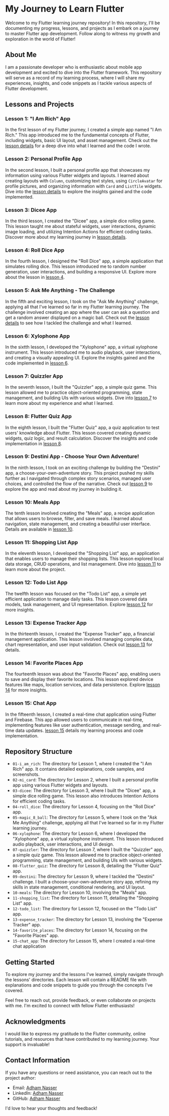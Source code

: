# My Journey to Learn Flutter

Welcome to my Flutter learning journey repository! In this repository, I'll be documenting my progress, lessons, and projects as I embark on a journey to master Flutter app development. Follow along to witness my growth and exploration in the world of Flutter!

## About Me

I am a passionate developer who is enthusiastic about mobile app development and excited to dive into the Flutter framework. This repository will serve as a record of my learning process, where I will share my experiences, insights, and code snippets as I tackle various aspects of Flutter development.

## Lessons and Projects

### Lesson 1: "I Am Rich" App

In the first lesson of my Flutter journey, I created a simple app named "I Am Rich." This app introduced me to the fundamental concepts of Flutter, including widgets, basic UI layout, and asset management. Check out the [lesson details](01-i_am_rich) for a deep dive into what I learned and the code I wrote.

### Lesson 2: Personal Profile App

In the second lesson, I built a personal profile app that showcases my information using various Flutter widgets and layouts. I learned about creating layouts with `Column`, customizing text styles, using `CircleAvatar` for profile pictures, and organizing information with `Card` and `ListTile` widgets. Dive into the [lesson details](02-mi_card) to explore the insights gained and the code implemented.

### Lesson 3: Dicee App

In the third lesson, I created the "Dicee" app, a simple dice rolling game. This lesson taught me about stateful widgets, user interactions, dynamic image loading, and utilizing Intention Actions for efficient coding tasks. Discover more about my learning journey in [lesson details](03-dicee).

### Lesson 4: Roll Dice App

In the fourth lesson, I designed the "Roll Dice" app, a simple application that simulates rolling dice. This lesson introduced me to random number generation, user interactions, and building a responsive UI. Explore more about the lesson in [lesson 4](04-roll_dice).


### Lesson 5: Ask Me Anything - The Challenge

In the fifth and exciting lesson, I took on the "Ask Me Anything" challenge, applying all that I've learned so far in my Flutter learning journey. The challenge involved creating an app where the user can ask a question and get a random answer displayed on a magic ball. Check out the [lesson details](05-magic_8_ball) to see how I tackled the challenge and what I learned.

### Lesson 6: Xylophone App

In the sixtth lesson, I developed the "Xylophone" app, a virtual xylophone instrument. This lesson introduced me to audio playback, user interactions, and creating a visually appealing UI. Explore the insights gained and the code implemented in [lesson 6](06-xylophone).

### Lesson 7: Quizzler App

In the seventh lesson, I built the "Quizzler" app, a simple quiz game. This lesson allowed me to practice object-oriented programming, state management, and building UIs with various widgets. Dive into [lesson 7](07-quizzler) to learn more about my experience and what I learned.

### Lesson 8: Flutter Quiz App

In the eighth lesson, I built the "Flutter Quiz" app, a quiz application to test users' knowledge about Flutter. This lesson covered creating dynamic widgets, quiz logic, and result calculation. Discover the insights and code implementation in [lesson 8](08-flutter_quiz).


### Lesson 9: Destini App - Choose Your Own Adventure!

In the ninth lesson, I took on an exciting challenge by building the "Destini" app, a choose-your-own-adventure story. This project pushed my skills further as I navigated through complex story scenarios, managed user choices, and controlled the flow of the narrative. Check out [lesson 9](09-destini) to explore the app and read about my journey in building it.

### Lesson 10: Meals App

The tenth lesson involved creating the "Meals" app, a recipe application that allows users to browse, filter, and save meals. I learned about navigation, state management, and creating a beautiful user interface. Details are available in [lesson 10](10-meals).

### Lesson 11: Shopping List App

In the eleventh lesson, I developed the "Shopping List" app, an application that enables users to manage their shopping lists. This lesson explored local data storage, CRUD operations, and list management. Dive into [lesson 11](11-shopping_list) to learn more about the project.

### Lesson 12: Todo List App

The twelfth lesson was focused on the "Todo List" app, a simple yet efficient application to manage daily tasks. This lesson covered data models, task management, and UI representation. Explore [lesson 12](12-todo_list) for more insights.

### Lesson 13: Expense Tracker App

In the thirteenth lesson, I created the "Expense Tracker" app, a financial management application. This lesson involved managing complex data, chart representation, and user input validation. Check out [lesson 13](13-expense_tracker) for details.

### Lesson 14: Favorite Places App

The fourteenth lesson was about the "Favorite Places" app, enabling users to save and display their favorite locations. This lesson explored device features like maps, location services, and data persistence. Explore [lesson 14](14-favorite_places) for more insights.

### Lesson 15: Chat App

In the fifteenth lesson, I created a real-time chat application using Flutter and Firebase. This app allowed users to communicate in real-time, implementing features like user authentication, message sending, and real-time data updates. [lesson 15](15-chat_app) details my learning process and code implementation.



## Repository Structure

- `01-i_am_rich`: The directory for Lesson 1, where I created the "I Am Rich" app. It contains detailed explanations, code samples, and screenshots.
- `02-mi_card`: The directory for Lesson 2, where I built a personal profile app using various Flutter widgets and layouts.
- `03-dicee`: The directory for Lesson 3, where I built the "Dicee" app, a simple dice rolling game. This lesson also introduces Intention Actions for efficient coding tasks.
- `04-roll_dice`: The directory for Lesson 4, focusing on the "Roll Dice" app.
- `05-magic_8_ball`: The directory for Lesson 5, where I took on the "Ask Me Anything" challenge, applying all that I've learned so far in my Flutter learning journey.
- `06-xylophone`: The directory for Lesson 6, where I developed the "Xylophone" app, a virtual xylophone instrument. This lesson introduced audio playback, user interactions, and UI design.
- `07-quizzler`: The directory for Lesson 7, where I built the "Quizzler" app, a simple quiz game. This lesson allowed me to practice object-oriented programming, state management, and building UIs with various widgets.
- `08-flutter_quiz`: The directory for Lesson 8, detailing the "Flutter Quiz" app.
- `09-destini`: The directory for Lesson 9, where I tackled the "Destini" challenge. I built a choose-your-own-adventure story app, refining my skills in state management, conditional rendering, and UI layout.
- `10-meals`: The directory for Lesson 10, involving the "Meals" app.
- `11-shopping_list`: The directory for Lesson 11, detailing the "Shopping List" app.
- `12-todo_list`: The directory for Lesson 12, focused on the "Todo List" app.
- `13-expense_tracker`: The directory for Lesson 13, involving the "Expense Tracker" app.
- `14-favorite_places`: The directory for Lesson 14, focusing on the "Favorite Places" app.
- `15-chat_app`: The directory for Lesson 15, where I created a real-time chat application


## Getting Started

To explore my journey and the lessons I've learned, simply navigate through the lessons' directories. Each lesson will contain a README file with explanations and code snippets to guide you through the concepts I've covered.

Feel free to reach out, provide feedback, or even collaborate on projects with me. I'm excited to connect with fellow Flutter enthusiasts!

## Acknowledgments

I would like to express my gratitude to the Flutter community, online tutorials, and resources that have contributed to my learning journey. Your support is invaluable!

## Contact Information

If you have any questions or need assistance, you can reach out to the project author:

- Email: [Adham Nasser](mailto:adhamxiii22@gmail.com)
- LinkedIn: [Adham Nasser](https://www.linkedin.com/in/adhamxiii/)
- GitHub: [Adham Nasser](https://github.com/Adhamxiii)

I'd love to hear your thoughts and feedback!
